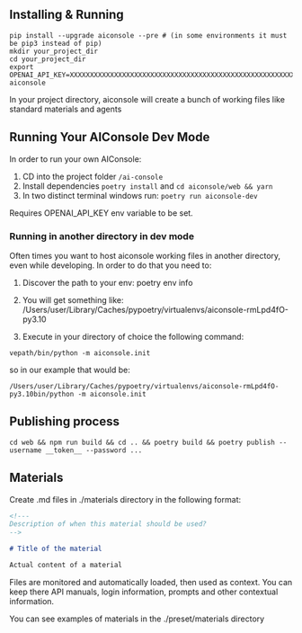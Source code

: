 ## Installing & Running

```shell
pip install --upgrade aiconsole --pre # (in some environments it must be pip3 instead of pip)
mkdir your_project_dir
cd your_project_dir
export OPENAI_API_KEY=XXXXXXXXXXXXXXXXXXXXXXXXXXXXXXXXXXXXXXXXXXXXXXXXXXXXXXXXXXXXXXX
aiconsole
```

In your project directory, aiconsole will create a bunch of working files like standard materials and agents

## Running Your AIConsole Dev Mode

In order to run your own AIConsole:

1. CD into the project folder `/ai-console`
2. Install dependencies `poetry install` and `cd aiconsole/web && yarn`
3. In two distinct terminal windows run: `poetry run aiconsole-dev`

Requires OPENAI_API_KEY env variable to be set.

### Running in another directory in dev mode

Often times you want to host aiconsole working files in another directory, even while developing. In order to do that you need to:

1. Discover the path to your env:
poetry env info

2. You will get something like: /Users/user/Library/Caches/pypoetry/virtualenvs/aiconsole-rmLpd4fO-py3.10

3. Execute in your directory of choice the following command:

```shell
vepath/bin/python -m aiconsole.init
```

so in our example that would be:

```shell
/Users/user/Library/Caches/pypoetry/virtualenvs/aiconsole-rmLpd4fO-py3.10bin/python -m aiconsole.init
```

## Publishing process

```shell
cd web && npm run build && cd .. && poetry build && poetry publish --username __token__ --password ...
```

## Materials

Create .md files in ./materials directory in the following format:


```md
<!---
Description of when this material should be used?
-->

# Title of the material

Actual content of a material
```

Files are monitored and automatically loaded, then used as context. You can keep there API manuals, login information, prompts and other contextual information.

You can see examples of materials in the ./preset/materials directory
